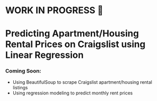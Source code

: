 # WORK IN PROGRESS :construction:

# Predicting Apartment/Housing Rental Prices on Craigslist using Linear Regression

### Coming Soon:
* Using BeautifulSoup to scrape Craigslist apartment/housing rental listings
* Using regression modeling to predict monthly rent prices

